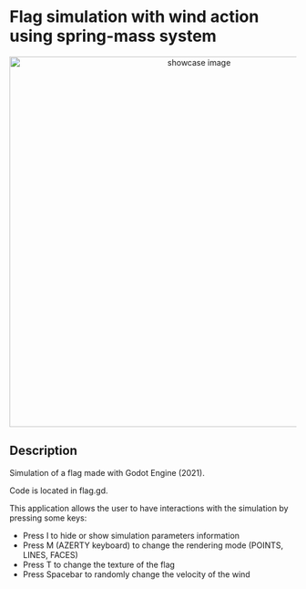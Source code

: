 # Flag simulation with wind action using spring-mass system

<!-- ![simulation_drapeau.gif](simulation_drapeau.gif) -->

<p align=center>
  <img src="https://github.com/JinFrx/flag-simulation/blob/main/simulation_drapeau.gif" alt="showcase image" style="width: 650px; max-width: 100%; height: auto" title="Click to enlarge picture" />
</p>

## Description

Simulation of a flag made with Godot Engine (2021).

Code is located in flag.gd.

This application allows the user to have interactions with the simulation by pressing some keys:
- Press I to hide or show simulation parameters information
- Press M (AZERTY keyboard) to change the rendering mode (POINTS, LINES, FACES)
- Press T to change the texture of the flag
- Press Spacebar to randomly change the velocity of the wind
